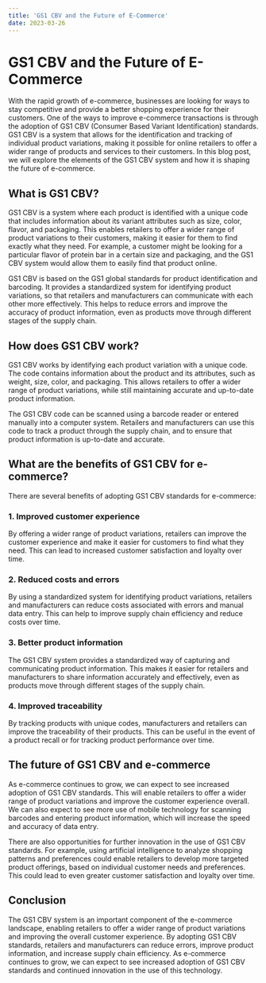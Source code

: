 ```yaml
---
title: 'GS1 CBV and the Future of E-Commerce'
date: 2023-03-26
---
```


# GS1 CBV and the Future of E-Commerce

With the rapid growth of e-commerce, businesses are looking for ways to stay competitive and provide a better shopping experience for their customers. One of the ways to improve e-commerce transactions is through the adoption of GS1 CBV (Consumer Based Variant Identification) standards. GS1 CBV is a system that allows for the identification and tracking of individual product variations, making it possible for online retailers to offer a wider range of products and services to their customers. In this blog post, we will explore the elements of the GS1 CBV system and how it is shaping the future of e-commerce.

## What is GS1 CBV?

GS1 CBV is a system where each product is identified with a unique code that includes information about its variant attributes such as size, color, flavor, and packaging. This enables retailers to offer a wider range of product variations to their customers, making it easier for them to find exactly what they need. For example, a customer might be looking for a particular flavor of protein bar in a certain size and packaging, and the GS1 CBV system would allow them to easily find that product online.

GS1 CBV is based on the GS1 global standards for product identification and barcoding. It provides a standardized system for identifying product variations, so that retailers and manufacturers can communicate with each other more effectively. This helps to reduce errors and improve the accuracy of product information, even as products move through different stages of the supply chain.

## How does GS1 CBV work?

GS1 CBV works by identifying each product variation with a unique code. The code contains information about the product and its attributes, such as weight, size, color, and packaging. This allows retailers to offer a wider range of product variations, while still maintaining accurate and up-to-date product information.

The GS1 CBV code can be scanned using a barcode reader or entered manually into a computer system. Retailers and manufacturers can use this code to track a product through the supply chain, and to ensure that product information is up-to-date and accurate.

## What are the benefits of GS1 CBV for e-commerce?

There are several benefits of adopting GS1 CBV standards for e-commerce:

### 1. Improved customer experience

By offering a wider range of product variations, retailers can improve the customer experience and make it easier for customers to find what they need. This can lead to increased customer satisfaction and loyalty over time.

### 2. Reduced costs and errors

By using a standardized system for identifying product variations, retailers and manufacturers can reduce costs associated with errors and manual data entry. This can help to improve supply chain efficiency and reduce costs over time.

### 3. Better product information

The GS1 CBV system provides a standardized way of capturing and communicating product information. This makes it easier for retailers and manufacturers to share information accurately and effectively, even as products move through different stages of the supply chain.

### 4. Improved traceability

By tracking products with unique codes, manufacturers and retailers can improve the traceability of their products. This can be useful in the event of a product recall or for tracking product performance over time.

## The future of GS1 CBV and e-commerce

As e-commerce continues to grow, we can expect to see increased adoption of GS1 CBV standards. This will enable retailers to offer a wider range of product variations and improve the customer experience overall. We can also expect to see more use of mobile technology for scanning barcodes and entering product information, which will increase the speed and accuracy of data entry.

There are also opportunities for further innovation in the use of GS1 CBV standards. For example, using artificial intelligence to analyze shopping patterns and preferences could enable retailers to develop more targeted product offerings, based on individual customer needs and preferences. This could lead to even greater customer satisfaction and loyalty over time.

## Conclusion

The GS1 CBV system is an important component of the e-commerce landscape, enabling retailers to offer a wider range of product variations and improving the overall customer experience. By adopting GS1 CBV standards, retailers and manufacturers can reduce errors, improve product information, and increase supply chain efficiency. As e-commerce continues to grow, we can expect to see increased adoption of GS1 CBV standards and continued innovation in the use of this technology.
